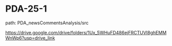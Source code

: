 # PDA-25-1

path: PDA_newsCommentsAnalysis/src

https://drive.google.com/drive/folders/1Ux_5WHuFD486ejFRCTUVI8ghEMMWnWp6?usp=drive_link